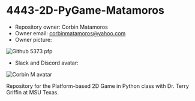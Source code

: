 # 4443-2D-PyGame-Matamoros

- Repository owner: Corbin Matamoros
- Owner email: corbinmatamoros@yahoo.com
- Owner picture:

![Github 5373 pfp](https://i.imgur.com/b9zkdym.png)

- Slack and Discord avatar:

![Corbin M avatar](https://i.imgur.com/BOzk6Pg.png)

Repository for the Platform-based 2D Game in Python class with Dr. Terry Griffin at MSU Texas.
